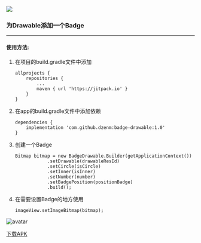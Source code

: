 [![](https://jitpack.io/v/dzenm/badge-drawable.svg)](https://jitpack.io/#dzenm/badge-drawable)
### 为Drawable添加一个Badge
---
#### 使用方法: 
1. 在项目的build.gradle文件中添加
    ```
    allprojects {
        repositories {
            ...
            maven { url 'https://jitpack.io' }
        }
    }
	```
2. 在app的build.gradle文件中添加依赖
    ```
    dependencies {
        implementation 'com.github.dzenm:badge-drawable:1.0'
    }
    ```
3. 创建一个Badge
    ```
    Bitmap bitmap = new BadgeDrawable.Builder(getApplicationContext())
                .setDrawable(drawableResId)
                .setCircle(isCircle)
                .setInner(isInner)
                .setNumber(number)
                .setBadgePosition(positionBadge)
                .build();
    ```
4. 在需要设置Badge的地方使用
    ```
    imageView.setImageBitmap(bitmap);
    ```


![avatar](https://github.com/dzenm/badge-drawable/tree/master/screenshot/badgedrawable.jpg)

[下载APK](https://github.com/dzenm/badge-drawable/tree/master/apk/app-debug.apk)
